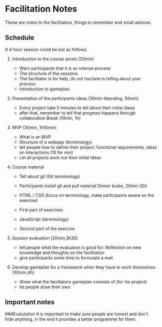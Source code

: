 Facilitation Notes
==================
These are notes to the facilitators, things to remember and small advices.

Schedule
--------
A 4 hour session could be put as follows:

1. Introduction to the course series (20min)
   * Warn participants that it is an intense process
   * The structure of the sessions
   * The facilitator is for help, do not hecitate in telling about your process
   * Introduction to gameplan.
2. Presentation of the participants ideas (30min depnding, 50min)
   * Every project take 5 minutes to tell about their initial ideas
   * after that, remember to tell that progress happens through collaboration
Break (10min, 1h)
3. MVP (30min, 1h10min)
   * What is an MVP
   * Structure of a webapp (terminology)
   * tell people how to define their project: functional requirements,
     ideas on interactions (10 for min)
   * Let all projects work out their initial ideas
4. Course material
   * Tell about git (Git terminology)
   * Participants install git and pull material
Dinner brake, 20min (2h)
   * HTML / CSS (focus on terminology, make participants aware on the exercise)
   * First part of exercises
   
   * JavaScript (terminology)
   * Second part of the exercise

6. Session evaluation (20min,3h30)
   * tell people what the evaluation is good for: Reflection on new knowledge
     and thoughts on the facilitation
   * give participants some time to formulate a mail
   
7. Develop gameplan for a framework when they have to work themselves (30min,4h)
   * Show what the facilitators gameplan consists of (for his project)
   * let people draw their own

Important notes
---------------

###Evalutation
It is important to make sure people are honest and don't hide anything, in the
end it provides a better programme for them.
